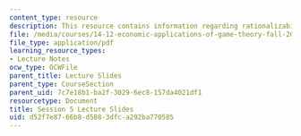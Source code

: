 ```yaml
---
content_type: resource
description: This resource contains information regarding rationalizability.
file: /media/courses/14-12-economic-applications-of-game-theory-fall-2012/d52f7e8766b8d5883dfca292ba770585_MIT14_12F12_slides5.pdf
file_type: application/pdf
learning_resource_types:
- Lecture Notes
ocw_type: OCWFile
parent_title: Lecture Slides
parent_type: CourseSection
parent_uid: 7c7e18b1-ba2f-3029-6ec8-157da4021df1
resourcetype: Document
title: Session 5 Lecture Slides
uid: d52f7e87-66b8-d588-3dfc-a292ba770585
---
```

